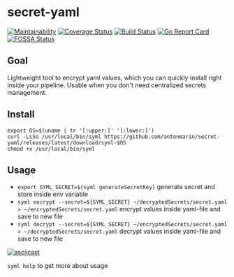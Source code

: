 # secret-yaml

[![Maintainability](https://api.codeclimate.com/v1/badges/e047b9311147b1e8b419/maintainability)](https://codeclimate.com/github/antonmarin/secret-yaml/maintainability)
[![Coverage Status](https://coveralls.io/repos/github/antonmarin/secret-yaml/badge.svg?branch=master)](https://coveralls.io/github/antonmarin/secret-yaml?branch=master)
[![Build Status](https://travis-ci.org/antonmarin/secret-yaml.svg?branch=master)](https://travis-ci.org/antonmarin/secret-yaml)
[![Go Report Card](https://goreportcard.com/badge/github.com/antonmarin/secret-yaml)](https://goreportcard.com/report/github.com/antonmarin/secret-yaml)
[![FOSSA Status](https://app.fossa.com/api/projects/git%2Bgithub.com%2Fantonmarin%2Fsecret-yaml.svg?type=shield)](https://app.fossa.com/projects/git%2Bgithub.com%2Fantonmarin%2Fsecret-yaml?ref=badge_shield)

## Goal

Lightweight tool to encrypt yaml values,
which you can quickly install right inside your pipeline.
Usable when you don't need centralized secrets management.

## Install

```
export OS=$(uname | tr '[:upper:]' '[:lower:]')
curl -LsSo /usr/local/bin/syml https://github.com/antonmarin/secret-yaml/releases/latest/download/syml-$OS
chmod +x /usr/local/bin/syml
```

## Usage

- `export SYML_SECRET=$(syml generateSecretKey)`
  generate secret and store inside env variable
- `syml encrypt --secret=${SYML_SECRET}
  ~/decryptedSecrets/secret.yaml > ~/encryptedSecrets/secret.yaml`
  encrypt values inside yaml-file and save to new file
- `syml decrypt --secret=${SYML_SECRET}
  ~/encryptedSecrets/secret.yaml > ~/decryptedSecrets/secret.yaml`
  decrypt values inside yaml-file and save to new file

[![asciicast](https://asciinema.org/a/256378.svg)](https://asciinema.org/a/256378)

`syml help` to get more about usage
